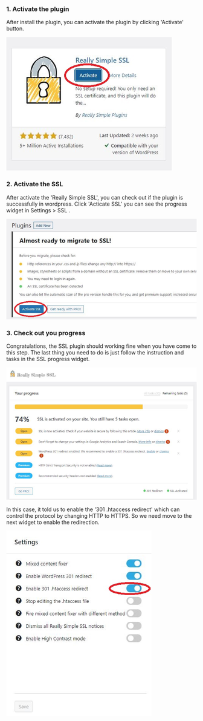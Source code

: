 

### 1. Activate the plugin

After install the plugin, you can activate the plugin by clicking 'Activate' button.

![Image](./assets/SSL3/SSL3-5.JPG)

### 2. Activate the SSL 

After activate the 'Really Simple SSL', you can check out if the plugin is successfully in wordpress. Click 'Acticate SSL' you can see the progress widget in Settings > SSL . 

![Image](./assets/SSL4/SSL4-1.JPG)

### 3. Check out you progress

Congratulations, the SSL plugin should working fine when you have come to this step. The last thing you need to do is just follow the instruction and tasks in the SSL progress widget.

![Image](./assets/SSL4/SSL4-2.JPG)

In this case, it told us to enable the '301 .htaccess redirect' which can control the protocol by changing HTTP to HTTPS. So we need move to the next widget to enable the redirection.

![Image](./assets/SSL4/SSL4-3.JPG)




